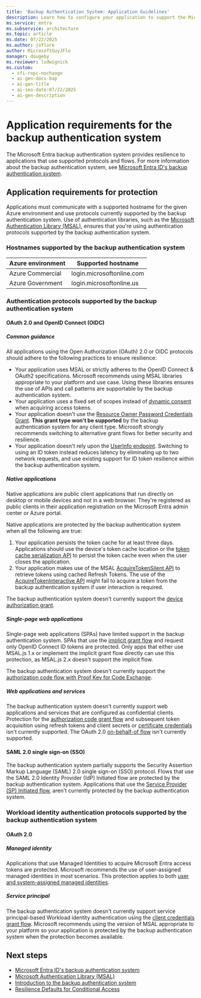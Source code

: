 ```yaml
---
title: 'Backup Authentication System: Application Guidelines'
description: Learn how to configure your application to support the Microsoft Entra backup authentication system for enhanced resilience and security.
ms.service: entra
ms.subservice: architecture
ms.topic: article
ms.date: 07/22/2025
ms.author: joflore
author: MicrosoftGuyJFlo
manager: dougeby
ms.reviewer: ludwignick
ms.custom:
  - sfi-ropc-nochange
  - ai-gen-docs-bap
  - ai-gen-title
  - ai-seo-date:07/22/2025
  - ai-gen-description
---
```

# Application requirements for the backup authentication system

The Microsoft Entra backup authentication system provides resilience to applications that use supported protocols and flows. For more information about the backup authentication system, see [Microsoft Entra ID's backup authentication system](backup-authentication-system.md).

## Application requirements for protection

Applications must communicate with a supported hostname for the given Azure environment and use protocols currently supported by the backup authentication system. Use of authentication libraries, such as the [Microsoft Authentication Library (MSAL)](~/identity-platform/msal-overview.md), ensures that you're using authentication protocols supported by the backup authentication system.

### Hostnames supported by the backup authentication system

| Azure environment | Supported hostname |
| --- |--- |
| Azure Commercial | login.microsoftonline.com |
| Azure Government | login.microsoftonline.us |

### Authentication protocols supported by the backup authentication system

#### OAuth 2.0 and OpenID Connect (OIDC)

##### Common guidance

All applications using the Open Authorization (OAuth) 2.0 or OIDC protocols should adhere to the following practices to ensure resilience:

- Your application uses MSAL or strictly adheres to the OpenID Connect & OAuth2 specifications. Microsoft recommends using MSAL libraries appropriate to your platform and use case. Using these libraries ensures the use of APIs and call patterns are supportable by the backup authentication system.
- Your application uses a fixed set of scopes instead of [dynamic consent](~/identity-platform/scopes-oidc.md) when acquiring access tokens.
- Your application doesn't use the [Resource Owner Password Credentials Grant](~/identity-platform/v2-oauth-ropc.md). **This grant type won't be supported** by the backup authentication system for any client type. Microsoft strongly recommends switching to alternative grant flows for better security and resilience.
- Your application doesn't rely upon the [UserInfo endpoint](~/identity-platform/userinfo.md). Switching to using an ID token instead reduces latency by eliminating up to two network requests, and use existing support for ID token resilience within the backup authentication system.

##### Native applications

Native applications are public client applications that run directly on desktop or mobile devices and not in a web browser. They're registered as public clients in their application registration on the Microsoft Entra admin center or Azure portal.

Native applications are protected by the backup authentication system when all the following are true:

1. Your application persists the token cache for at least three days. Applications should use the device's token cache location or the [token cache serialization API](/entra/msal/dotnet/how-to/token-cache-serialization) to persist the token cache even when the user closes the application.
1. Your application makes use of the MSAL [AcquireTokenSilent API](/entra/msal/dotnet/acquiring-tokens/acquire-token-silently) to retrieve tokens using cached Refresh Tokens. The use of the [AcquireTokenInteractive API](~/identity-platform/scenario-desktop-acquire-token-interactive.md) might fail to acquire a token from the backup authentication system if user interaction is required.

The backup authentication system doesn't currently support the [device authorization grant](~/identity-platform/v2-oauth2-device-code.md).

##### Single-page web applications

Single-page web applications (SPAs) have limited support in the backup authentication system. SPAs that use the [implicit grant flow](~/identity-platform/v2-oauth2-implicit-grant-flow.md) and request only OpenID Connect ID tokens are protected. Only apps that either use MSAL.js 1.x or implement the implicit grant flow directly can use this protection, as MSAL.js 2.x doesn't support the implicit flow.

The backup authentication system doesn't currently support the [authorization code flow with Proof Key for Code Exchange](~/identity-platform/v2-oauth2-auth-code-flow.md).

<a name='web-applications--services'></a>

##### Web applications and services

The backup authentication system doesn't currently support web applications and services that are configured as confidential clients. Protection for the [authorization code grant flow](~/identity-platform/v2-oauth2-auth-code-flow.md) and subsequent token acquisition using refresh tokens and client secrets or [certificate credentials](~/identity-platform/certificate-credentials.md) isn't currently supported. The OAuth 2.0 [on-behalf-of flow](~/identity-platform/v2-oauth2-on-behalf-of-flow.md) isn't currently supported.

#### SAML 2.0 single sign-on (SSO)

The backup authentication system partially supports the Security Assertion Markup Language (SAML) 2.0 single sign-on (SSO) protocol. Flows that use the SAML 2.0 Identity Provider (IdP) Initiated flow are protected by the backup authentication system. Applications that use the [Service Provider (SP) Initiated flow](~/identity-platform/single-sign-on-saml-protocol.md), aren't currently protected by the backup authentication system.

### Workload identity authentication protocols supported by the backup authentication system

#### OAuth 2.0

##### Managed identity

Applications that use Managed Identities to acquire Microsoft Entra access tokens are protected. Microsoft recommends the use of user-assigned managed identities in most scenarios. This protection applies to both [user and system-assigned managed identities](~/identity/managed-identities-azure-resources/overview.md).

##### Service principal

The backup authentication system doesn't currently support service principal-based Workload identity authentication using the [client credentials grant flow](~/identity-platform/v2-oauth2-client-creds-grant-flow.md). Microsoft recommends using the version of MSAL appropriate to your platform so your application is protected by the backup authentication system when the protection becomes available.

## Next steps

- [Microsoft Entra ID's backup authentication system](backup-authentication-system.md)
- [Microsoft Authentication Library (MSAL)](~/identity-platform/msal-overview.md)
- [Introduction to the backup authentication system](https://azure.microsoft.com/blog/advancing-service-resilience-in-azure-active-directory-with-its-backup-authentication-service/)
- [Resilience Defaults for Conditional Access](~/identity/conditional-access/resilience-defaults.md)
